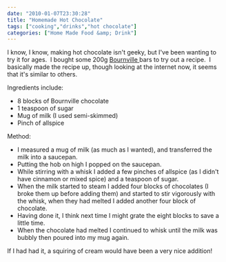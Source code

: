 ```yaml
---
date: "2010-01-07T23:30:28"
title: "Homemade Hot Chocolate"
tags: ["cooking","drinks","hot chocolate"]
categories: ["Home Made Food &amp; Drink"]
---
```


I know, I know, making hot chocolate isn't geeky, but I've been wanting to try it for ages.  I bought some 200g [Bournville ][1]bars to try out a recipe.  I basically made the recipe up, though looking at the internet now, it seems that it's similar to others.

Ingredients include:

* 8 blocks of Bournville chocolate
* 1 teaspoon of sugar
* Mug of milk (I used semi-skimmed)
* Pinch of allspice

Method:

* I measured a mug of milk (as much as I wanted), and transferred the milk into a saucepan.  
* Putting the hob on high I popped on the saucepan.  
* While stirring with a whisk I added a few pinches of allspice (as I didn't have cinnamon or mixed spice) and a teaspoon of sugar.
* When the milk started to steam I added four blocks of chocolates (I broke them up before adding them) and started to stir vigorously with the whisk, when they had melted I added another four block of chocolate.  
* Having done it, I think next time I might grate the eight blocks to save a little time.
* When the chocolate had melted I continued to whisk until the milk was bubbly then poured into my mug again.  


If I had had it, a squiring of cream would have been a very nice addition!

  [1]: http://www.bournville.in/html/index.html
